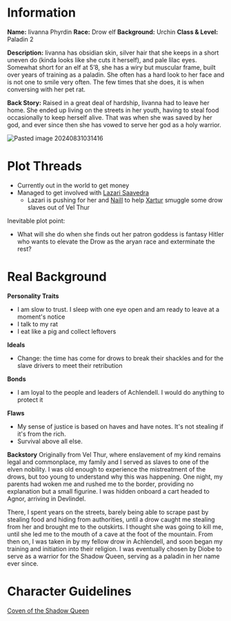 # Information
**Name:** Iivanna Phyrdin 
**Race:** Drow elf 
**Background:** Urchin 
**Class & Level:** Paladin 2 

**Description:** Iivanna has obsidian skin, silver hair that she keeps in a short uneven do (kinda looks like she cuts it herself), and pale lilac eyes. Somewhat short for an elf at 5’8, she has a wiry but muscular frame, built over years of training as a paladin. She often has a hard look to her face and is not one to smile very often. The few times that she does, it is when conversing with her pet rat. 

**Back Story:** Raised in a great deal of hardship, Iivanna had to leave her home. She ended up living on the streets in her youth, having to steal food occasionally to keep herself alive. That was when she was saved by her god, and ever since then she has vowed to serve her god as a holy warrior.

![Pasted image 20240831031416](content/Pictures/Pasted%20image%2020240831031416.png)

# Plot Threads
- Currently out in the world to get money
- Managed to get involved with [Lazari Saavedra](Lazari%20Saavedra)
	- Lazari is pushing for her and [Naill](Dungeons%20and%20Dragons/1.%20Players/Arannis%20Naillo%20(Naill).md) to help [Xartur](Dungeons%20and%20Dragons/4.%20Characters/Eradawn%20Rebellion/Xartur.md) smuggle some drow slaves out of Vel Thur

Inevitable plot point:
- What will she do when she finds out her patron goddess is fantasy Hitler who wants to elevate the Drow as the aryan race and exterminate the rest?

# Real Background
**Personality Traits**
- I am slow to trust. I sleep with one eye open and am ready to leave at a moment's notice
- I talk to my rat
- I eat like a pig and collect leftovers

**Ideals**
- Change: the time has come for drows to break their shackles and for the slave drivers to meet their retribution

**Bonds**
- I am loyal to the people and leaders of Achlendell. I would do anything to protect it

**Flaws**
- My sense of justice is based on haves and have notes. It's not stealing if it's from the rich. 
- Survival above all else.

**Backstory**
Originally from Vel Thur, where enslavement of my kind remains legal and commonplace, my family and I served as slaves to one of the elven nobility. I was old enough to experience the mistreatment of the drows, but too young to understand why this was happening. One night, my parents had woken me and rushed me to the border, providing no explanation but a small figurine. I was hidden onboard a cart headed to Agnor, arriving in Devlindel. 

There, I spent years on the streets, barely being able to scrape past by stealing food and hiding from authorities, until a drow caught me stealing from her and brought me to the outskirts. I thought she was going to kill me, until she led me to the mouth of a cave at the foot of the mountain. From then on, I was taken in by my fellow drow in Achlendell, and soon began my training and initiation into their religion. I was eventually chosen by Diobe to serve as a warrior for the Shadow Queen, serving as a paladin in her name ever since.

# Character Guidelines
[Coven of the Shadow Queen](Dungeons%20and%20Dragons/7.%20Factions/Coven%20of%20the%20Shadow%20Queen/Coven%20of%20the%20Shadow%20Queen.md)


